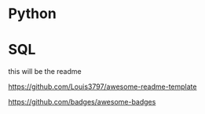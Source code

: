 # Python

# SQL

this will be the readme 

https://github.com/Louis3797/awesome-readme-template

https://github.com/badges/awesome-badges
